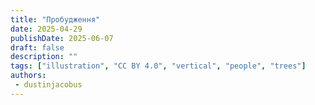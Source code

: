 ```yaml
---
title: "Пробудження"
date: 2025-04-29
publishDate: 2025-06-07
draft: false
description: ""
tags: ["illustration", "CC BY 4.0", "vertical", "people", "trees"]
authors:
 - dustinjacobus
---
```



